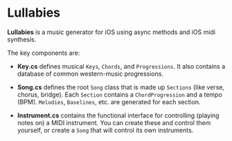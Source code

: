 # Lullabies

**Lullabies** is a music generator for iOS using async methods and iOS midi synthesis.

The key components are:

* **Key.cs** defines musical `Keys`, `Chords`, and `Progressions`. It also contains a database of common western-music progressions.

* **Song.cs** defines the root `Song` class that is made up `Sections` (like verse, chorus, bridge). Each `Section` contains a `ChordProgression` and a tempo (BPM). `Melodies`, `Baselines`, etc. are generated for each section.

* **Instrument.cs** contains the functional interface for controlling (playing notes on) a MIDI instrument. You can create these and control them yourself, or create a `Song` that will control its own instruments.



